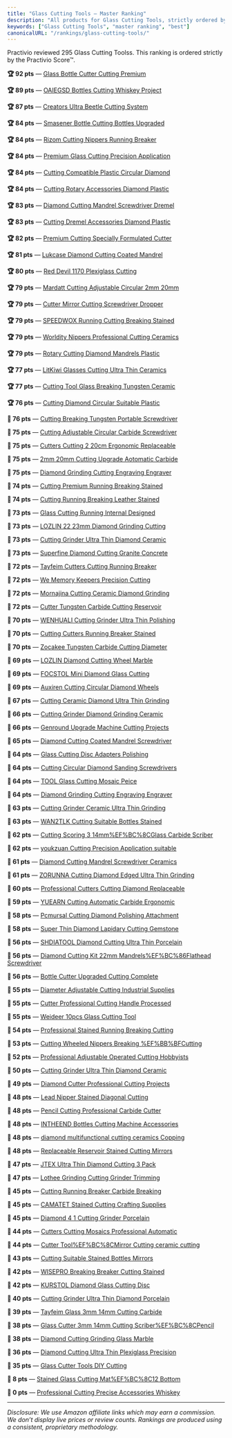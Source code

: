 ```yaml
---
title: "Glass Cutting Tools — Master Ranking"
description: "All products for Glass Cutting Tools, strictly ordered by the Practivio Score™."
keywords: ["Glass Cutting Tools", "master ranking", "best"]
canonicalURL: "/rankings/glass-cutting-tools/"
---
```


Practivio reviewed 295 Glass Cutting Toolss. This ranking is ordered strictly by the Practivio Score™.

**🏆 92 pts** — [Glass Bottle Cutter Cutting Premium](/products/glass-bottle-cutter-cutting-premium-B0CD799VDG/)

**🏆 89 pts** — [OAIEGSD Bottles Cutting Whiskey Project](/products/oaiegsd-bottles-cutting-whiskey-project-B08DCTXNYK/)

**🏆 87 pts** — [Creators Ultra Beetle Cutting System](/products/creators-ultra-beetle-cutting-system-B06VVR3211/)

**🏆 84 pts** — [Smasener Bottle Cutting Bottles Upgraded](/products/smasener-bottle-cutting-bottles-upgraded-B0D3GFSTRF/)

**🏆 84 pts** — [Rizom Cutting Nippers Running Breaker](/products/rizom-cutting-nippers-running-breaker-B0CTGYC62W/)

**🏆 84 pts** — [Premium Glass Cutting Precision Application](/products/premium-glass-cutting-precision-application-B07BMLKRQR/)

**🏆 84 pts** — [Cutting Compatible Plastic Circular Diamond](/products/cutting-compatible-plastic-circular-diamond-B0DM821MLZ/)

**🏆 84 pts** — [Cutting Rotary Accessories Diamond Plastic](/products/cutting-rotary-accessories-diamond-plastic-B08XK1YZ9P/)

**🏆 83 pts** — [Diamond Cutting Mandrel Screwdriver Dremel](/products/diamond-cutting-mandrel-screwdriver-dremel-B07V67QY4C/)

**🏆 83 pts** — [Cutting Dremel Accessories Diamond Plastic](/products/cutting-dremel-accessories-diamond-plastic-B08V12Z4XL/)

**🏆 82 pts** — [Premium Cutting Specially Formulated Cutter](/products/premium-cutting-specially-formulated-cutter-B07NS2Y4TK/)

**🏆 81 pts** — [Lukcase Diamond Cutting Coated Mandrel](/products/lukcase-diamond-cutting-coated-mandrel-B0781S621S/)

**🏆 80 pts** — [Red Devil 1170 Plexiglass Cutting](/products/red-devil-1170-plexiglass-cutting-B000BZZ1D0/)

**🏆 79 pts** — [Mardatt Cutting Adjustable Circular 2mm 20mm](/products/mardatt-cutting-adjustable-circular-2mm-20mm-B096TQ54Y9/)

**🏆 79 pts** — [Cutter Mirror Cutting Screwdriver Dropper](/products/cutter-mirror-cutting-screwdriver-dropper-B0831FRCP4/)

**🏆 79 pts** — [SPEEDWOX Running Cutting Breaking Stained](/products/speedwox-running-cutting-breaking-stained-B0CPXMJQYS/)

**🏆 79 pts** — [Worldity Nippers Professional Cutting Ceramics](/products/worldity-nippers-professional-cutting-ceramics-B08ZNL28D6/)

**🏆 79 pts** — [Rotary Cutting Diamond Mandrels Plastic](/products/rotary-cutting-diamond-mandrels-plastic-B08LN5RJP6/)

**🏆 77 pts** — [LitKiwi Glasses Cutting Ultra Thin Ceramics](/products/litkiwi-glasses-cutting-ultra-thin-ceramics-B0C6HZLTR6/)

**🏆 77 pts** — [Cutting Tool Glass Breaking Tungsten Ceramic](/products/cutting-tool-glass-breaking-tungsten-ceramic-B08CXSNH8N/)

**🏆 76 pts** — [Cutting Diamond Circular Suitable Plastic](/products/cutting-diamond-circular-suitable-plastic-B095LTQYYT/)

**🛒 76 pts** — [Cutting Breaking Tungsten Portable Screwdriver](/products/cutting-breaking-tungsten-portable-screwdriver-B0912QQVCP/)

**🛒 75 pts** — [Cutting Adjustable Circular Carbide Screwdriver](/products/cutting-adjustable-circular-carbide-screwdriver-B095BMZKYQ/)

**🛒 75 pts** — [Cutters Cutting 2 20cm Ergonomic Replaceable](/products/cutters-cutting-2-20cm-ergonomic-replaceable-B09WNFTDLZ/)

**🛒 75 pts** — [2mm 20mm Cutting Upgrade Aotomatic Carbide](/products/2mm-20mm-cutting-upgrade-aotomatic-carbide-B0DFQCJQ6V/)

**🛒 75 pts** — [Diamond Grinding Cutting Engraving Engraver](/products/diamond-grinding-cutting-engraving-engraver-B0C1GLFVFR/)

**🛒 74 pts** — [Cutting Premium Running Breaking Stained](/products/cutting-premium-running-breaking-stained-B0F8C6518F/)

**🛒 74 pts** — [Cutting Running Breaking Leather Stained](/products/cutting-running-breaking-leather-stained-B0DHKRG6KX/)

**🛒 73 pts** — [Glass Cutting Running Internal Designed](/products/glass-cutting-running-internal-designed-B0DGGH7RSY/)

**🛒 73 pts** — [LOZLIN 22 23mm Diamond Grinding Cutting](/products/lozlin-22-23mm-diamond-grinding-cutting-B0DM2P766W/)

**🛒 73 pts** — [Cutting Grinder Ultra Thin Diamond Ceramic](/products/cutting-grinder-ultra-thin-diamond-ceramic-B0CNLRFD34/)

**🛒 73 pts** — [Superfine Diamond Cutting Granite Concrete](/products/superfine-diamond-cutting-granite-concrete-B0BKZW7BRT/)

**🛒 72 pts** — [Tayfeim Cutters Cutting Running Breaker](/products/tayfeim-cutters-cutting-running-breaker-B0DHHGYK33/)

**🛒 72 pts** — [We Memory Keepers Precision Cutting](/products/we-memory-keepers-precision-cutting-B00EOC76OS/)

**🛒 72 pts** — [Mornajina Cutting Ceramic Diamond Grinding](/products/mornajina-cutting-ceramic-diamond-grinding-B0BTH5GPDS/)

**🛒 72 pts** — [Cutter Tungsten Carbide Cutting Reservoir](/products/cutter-tungsten-carbide-cutting-reservoir-B09B21SCGG/)

**🛒 70 pts** — [WENHUALI Cutting Grinder Ultra Thin Polishing](/products/wenhuali-cutting-grinder-ultra-thin-polishing-B0D6VNSK11/)

**🛒 70 pts** — [Cutting Cutters Running Breaker Stained](/products/cutting-cutters-running-breaker-stained-B0F7PWFGXP/)

**🛒 70 pts** — [Zocakee Tungsten Carbide Cutting Diameter](/products/zocakee-tungsten-carbide-cutting-diameter-B09L712VB7/)

**🛒 69 pts** — [LOZLIN Diamond Cutting Wheel Marble](/products/lozlin-diamond-cutting-wheel-marble-B0DLZGKMKW/)

**🛒 69 pts** — [FOCSTOL Mini Diamond Glass Cutting](/products/focstol-mini-diamond-glass-cutting-B0DK3DQ1SN/)

**🛒 69 pts** — [Auxiren Cutting Circular Diamond Wheels](/products/auxiren-cutting-circular-diamond-wheels-B0DKQPS8JD/)

**🛒 67 pts** — [Cutting Ceramic Diamond Ultra Thin Grinding](/products/cutting-ceramic-diamond-ultra-thin-grinding-B0BPSHCBBB/)

**🛒 66 pts** — [Cutting Grinder Diamond Grinding Ceramic](/products/cutting-grinder-diamond-grinding-ceramic-B0F5GJMC7R/)

**🛒 66 pts** — [Genround Upgrade Machine Cutting Projects](/products/genround-upgrade-machine-cutting-projects-B077467QKS/)

**🛒 65 pts** — [Diamond Cutting Coated Mandrel Screwdriver](/products/diamond-cutting-coated-mandrel-screwdriver-B0DDX8GNH6/)

**🛒 64 pts** — [Glass Cutting Disc Adapters Polishing](/products/glass-cutting-disc-adapters-polishing-B0F4CZBG1N/)

**🛒 64 pts** — [Cutting Circular Diamond Sanding Screwdrivers](/products/cutting-circular-diamond-sanding-screwdrivers-B0F282WB44/)

**🛒 64 pts** — [TOOL Glass Cutting Mosaic Peice](/products/tool-glass-cutting-mosaic-peice-B07GXTP3ZH/)

**🛒 64 pts** — [Diamond Grinding Cutting Engraving Engraver](/products/diamond-grinding-cutting-engraving-engraver-B0CSCTR3F8/)

**🛒 63 pts** — [Cutting Grinder Ceramic Ultra Thin Grinding](/products/cutting-grinder-ceramic-ultra-thin-grinding-B0DXCHXD1T/)

**🛒 63 pts** — [WAN2TLK Cutting Suitable Bottles Stained](/products/wan2tlk-cutting-suitable-bottles-stained-B0F1N5W1K8/)

**🛒 62 pts** — [Cutting Scoring 3 14mm%EF%BC%8CGlass Carbide Scriber](/products/cutting-scoring-3-14mmefbc8cglass-carbide-scriber-B0F7JQZX5K/)

**🛒 62 pts** — [youkzuan Cutting Precision Application suitable](/products/youkzuan-cutting-precision-application-suitable-B0D4RC4HDR/)

**🛒 61 pts** — [Diamond Cutting Mandrel Screwdriver Ceramics](/products/diamond-cutting-mandrel-screwdriver-ceramics-B0F4WRYX4F/)

**🛒 61 pts** — [ZORUNNA Cutting Diamond Edged Ultra Thin Grinding](/products/zorunna-cutting-diamond-edged-ultra-thin-grinding-B0DDTVJQBV/)

**🚫 60 pts** — [Professional Cutters Cutting Diamond Replaceable](/products/professional-cutters-cutting-diamond-replaceable-B09836FWRT/)

**🚫 59 pts** — [YUEARN Cutting Automatic Carbide Ergonomic](/products/yuearn-cutting-automatic-carbide-ergonomic-B0DWRRKYRH/)

**🚫 58 pts** — [Pcmursal Cutting Diamond Polishing Attachment](/products/pcmursal-cutting-diamond-polishing-attachment-B0D99FX46Q/)

**🚫 58 pts** — [Super Thin Diamond Lapidary Cutting Gemstone](/products/super-thin-diamond-lapidary-cutting-gemstone-B07V9F29BZ/)

**🚫 56 pts** — [SHDIATOOL Diamond Cutting Ultra Thin Porcelain](/products/shdiatool-diamond-cutting-ultra-thin-porcelain-B0CGHHX2JB/)

**🚫 56 pts** — [Diamond Cutting Kit 22mm Mandrels%EF%BC%86Flathead Screwdriver](/products/diamond-cutting-kit-22mm-mandrelsefbc86flathead-screwdriver-B0FHFVVX4H/)

**🚫 56 pts** — [Bottle Cutter Upgraded Cutting Complete](/products/bottle-cutter-upgraded-cutting-complete-B0CHVYKCYL/)

**🚫 55 pts** — [Diameter Adjustable Cutting Industrial Supplies](/products/diameter-adjustable-cutting-industrial-supplies-B0836RPNLY/)

**🚫 55 pts** — [Cutter Professional Cutting Handle Processed](/products/cutter-professional-cutting-handle-processed-B0CXNSZPZH/)

**🚫 55 pts** — [Weideer 10pcs Glass Cutting Tool](/products/weideer-10pcs-glass-cutting-tool-B0C7T9GZ83/)

**🚫 54 pts** — [Professional Stained Running Breaking Cutting](/products/professional-stained-running-breaking-cutting-B07XH1J8TR/)

**🚫 53 pts** — [Cutting Wheeled Nippers Breaking %EF%BB%BFCutting](/products/cutting-wheeled-nippers-breaking-efbbbfcutting-B0F9N8BMQP/)

**🚫 52 pts** — [Professional Adjustable Operated Cutting Hobbyists](/products/professional-adjustable-operated-cutting-hobbyists-B082F31WPW/)

**🚫 50 pts** — [Cutting Grinder Ultra Thin Diamond Ceramic](/products/cutting-grinder-ultra-thin-diamond-ceramic-B0CNY1RD63/)

**🚫 49 pts** — [Diamond Cutter Professional Cutting Projects](/products/diamond-cutter-professional-cutting-projects-B0DGF8ZQZB/)

**🚫 48 pts** — [Lead Nipper Stained Diagonal Cutting](/products/lead-nipper-stained-diagonal-cutting-B019YQQX2Y/)

**🚫 48 pts** — [Pencil Cutting Professional Carbide Cutter](/products/pencil-cutting-professional-carbide-cutter-B08HS65N97/)

**🚫 48 pts** — [INTHEEND Bottles Cutting Machine Accessories](/products/intheend-bottles-cutting-machine-accessories-B0D86XY2VZ/)

**🚫 48 pts** — [diamond multifunctional cutting ceramics Copping](/products/diamond-multifunctional-cutting-ceramics-copping-B0F284H4R3/)

**🚫 48 pts** — [Replaceable Reservoir Stained Cutting Mirrors](/products/replaceable-reservoir-stained-cutting-mirrors-B09WK99PPC/)

**🚫 47 pts** — [JTEX Ultra Thin Diamond Cutting 3 Pack](/products/jtex-ultra-thin-diamond-cutting-3-pack-B0DZGFL9BL/)

**🚫 47 pts** — [Lothee Grinding Cutting Grinder Trimming](/products/lothee-grinding-cutting-grinder-trimming-B0DSBFM1ML/)

**🚫 45 pts** — [Cutting Running Breaker Carbide Breaking](/products/cutting-running-breaker-carbide-breaking-B0F998FP6W/)

**🚫 45 pts** — [CAMATET Stained Cutting Crafting Supplies](/products/camatet-stained-cutting-crafting-supplies-B0DWMZDVJY/)

**🚫 45 pts** — [Diamond 4 1 Cutting Grinder Porcelain](/products/diamond-4-1-cutting-grinder-porcelain-B0F9PFFW5W/)

**🚫 44 pts** — [Cutters Cutting Mosaics Professional Automatic](/products/cutters-cutting-mosaics-professional-automatic-B0CH8V4SM7/)

**🚫 44 pts** — [Cutter Tool%EF%BC%8CMirror Cutting ceramic cutting](/products/cutter-toolefbc8cmirror-cutting-ceramic-cutting-B0C73XDDQR/)

**🚫 43 pts** — [Cutting Suitable Stained Bottles Mirrors](/products/cutting-suitable-stained-bottles-mirrors-B0FHQ7LRFR/)

**🚫 42 pts** — [WISEPRO Breaking Breaker Cutting Stained](/products/wisepro-breaking-breaker-cutting-stained-B0CW1RHG66/)

**🚫 42 pts** — [KURSTOL Diamond Glass Cutting Disc](/products/kurstol-diamond-glass-cutting-disc-B0DJQYTNGZ/)

**🚫 40 pts** — [Cutting Grinder Ultra Thin Diamond Porcelain](/products/cutting-grinder-ultra-thin-diamond-porcelain-B0FH4XMD1J/)

**🚫 39 pts** — [Tayfeim Glass 3mm 14mm Cutting Carbide](/products/tayfeim-glass-3mm-14mm-cutting-carbide-B0DZJ5BTGW/)

**🚫 38 pts** — [Glass Cutter 3mm 14mm Cutting Scriber%EF%BC%8CPencil](/products/glass-cutter-3mm-14mm-cutting-scriberefbc8cpencil-B0F7KD4FRQ/)

**🚫 38 pts** — [Diamond Cutting Grinding Glass Marble](/products/diamond-cutting-grinding-glass-marble-B0DZH8S31R/)

**🚫 36 pts** — [Diamond Cutting Ultra Thin Plexiglass Precision](/products/diamond-cutting-ultra-thin-plexiglass-precision-B0FBX664KK/)

**🚫 35 pts** — [Glass Cutter Tools DIY Cutting](/products/glass-cutter-tools-diy-cutting-B097PQYGS2/)

**🚫 8 pts** — [Stained Glass Cutting Mat%EF%BC%8C12 Bottom](/products/stained-glass-cutting-matefbc8c12-bottom-B0FHCT9NHG/)

**🚫 0 pts** — [Professional Cutting Precise Accessories Whiskey](/products/professional-cutting-precise-accessories-whiskey-B0F2HQ956L/)

---
_Disclosure: We use Amazon affiliate links which may earn a commission. We don’t display live prices or review counts. Rankings are produced using a consistent, proprietary methodology._
